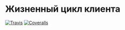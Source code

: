 # Жизненный цикл клиента
[![Travis][build-badge]][build]
[![Coveralls][coveralls-badge]][coveralls]


[build-badge]: https://img.shields.io/travis/bogdanovdya/Clients_Lifetime/master.png
[build]: https://travis-ci.org/travis/bogdanovdya/Clients_Lifetime
[coveralls-badge]: https://img.shields.io/coveralls/bogdanovdya/Clients_Lifetime/master.png
[coveralls]: https://coveralls.io/github/bogdanovdya/Clients_Lifetime